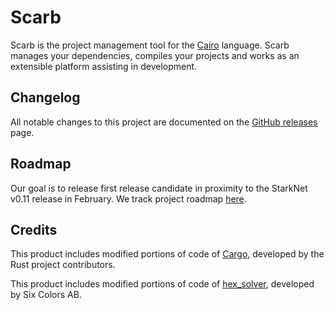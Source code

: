 # Scarb

Scarb is the project management tool for the [Cairo] language.
Scarb manages your dependencies, compiles your projects and works as an extensible platform assisting in development.

## Changelog

All notable changes to this project are documented on the [GitHub releases] page.

## Roadmap

Our goal is to release first release candidate in proximity to the StarkNet v0.11 release in February.
We track project roadmap [here](https://github.com/orgs/software-mansion/projects/4/views/1).

## Credits

This product includes modified portions of code of [Cargo], developed by the Rust project contributors.

This product includes modified portions of code of [hex_solver], developed by Six Colors AB.

[Cairo]: https://www.cairo-lang.org/

[Cargo]: https://github.com/rust-lang/cargo

[github releases]: https://github.com/software-mansion/scarb/releases

[hex_solver]: https://github.com/hexpm/hex_solver
